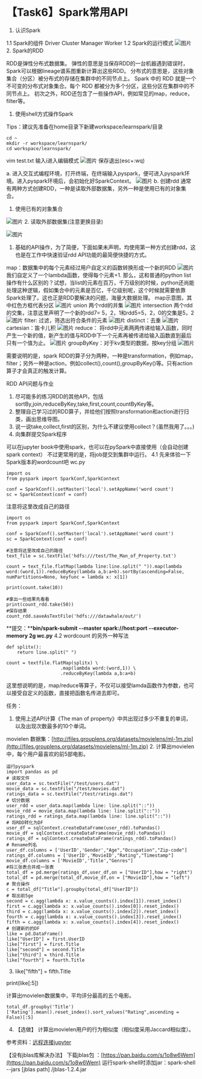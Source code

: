 
# 【Task6】Spark常用API
1. 认识Spark

1.1 Spark的组件
Driver
Cluster Manager
Worker
1.2 Spark的运行模式
![图片](https://uploader.shimo.im/f/SSa5pJaGzo8dsJVX.png!thumbnail)
2. Spark的RDD

RDD是弹性分布式数据集。
弹性的意思是当保存RDD的一台机器遇到错误时，Spark可以根据lineage谱系图重新计算出这些RDD。
分布式的意思是，这些对象集合（分区）被分布式的存储在集群中的不同节点上。
Spark 中的 RDD 就是一个不可变的分布式对象集合。每个 RDD 都被分为多个分区，这些分区在集群中的不同节点上。
初次之外，RDD还包含了一些操作API，例如常见的map，reduce，filter等。


1. 使用shell方式操作Spark

Tips：建议先准备在home目录下新建workspace/learnspark/目录
```
cd ~
mkdir -r workspace/learnspark/
cd workspace/learnspark/
```
vim test.txt 输入i进入编辑模式
![图片](https://uploader.shimo.im/f/YBTdQuvjZmcOMw4p.png!thumbnail)
保存退出(esc+:wq)

a. 进入交互式编程环境，打开终端，在终端输入pyspark，便可进入pyspark环境。进入pyspark环境后，会初始化好SparkContext。
![图片](https://uploader.shimo.im/f/HtDpzdLFTEcTDySN.png!thumbnail)
b. 创建rdd
通常有两种方式创建RDD，一种是读取外部数据集，另外一种是使用已有的对象集合。
1. 使用已有的对象集合

![图片](https://uploader.shimo.im/f/hsY7c66eALwFMiDd.png!thumbnail)
2. 读取外部数据集(注意更换目录)

![图片](https://uploader.shimo.im/f/NXGUxVEHgUYQqYTE.png!thumbnail)
1. 基础的API操作，为了简便，下面如果未声明，均使用第一种方式创建rdd，这也是在工作中快速验证rdd API功能的最简便快捷的方式。

map：数据集中的每个元素经过用户自定义的函数转换形成一个新的RDD
![图片](https://uploader.shimo.im/f/FzR9wr6B95wyqHiP.png!thumbnail)
我们自定义了一个lambda函数，使得每个元素+1.
那么，这和普通的python list操作有什么区别的？试想，当list的元素在百万，千万级别的时候，python还尚能处理这种逻辑，假如集合中的元素是百亿，千亿级别呢，这个时候就需要依靠Spark处理了。这也正是RDD要解决的问题，海量大数据处理。
map示意图，其中红色方框代表分区
![图片](https://uploader.shimo.im/f/FQUIV6h4GekksRCc.png!thumbnail)
union 两个rdd的并集
![图片](https://uploader.shimo.im/f/RdMtyRfXuN8T4iPV.png!thumbnail)
intersection 两个rdd的交集，注意这里声明了一个新的rdd7= 5，2，1和rdd5=5，2，0的交集是5，2
![图片](https://uploader.shimo.im/f/gTGsg7oxYQcBDfTg.png!thumbnail)
filter: 过滤，筛选出符合条件的元素
![图片](https://uploader.shimo.im/f/0XusZIDPAWIy3S1R.png!thumbnail)
distinct：去重
![图片](https://uploader.shimo.im/f/XGz9rohJT5g5No2E.png!thumbnail)
cartesian：笛卡儿积
![图片](https://uploader.shimo.im/f/xcSKgUY8sjIG3kLx.png!thumbnail)
reduce： 将rdd中元素两两传递给输入函数，同时产生一个新的值，新产生的值与RDD中下一个元素再被传递给输入函数直到最后只有一个值为止。
![图片](https://uploader.shimo.im/f/JEhe2De5rM83vVke.png!thumbnail)
groupByKey：对于kv类型的数据，按key分组
![图片](https://uploader.shimo.im/f/F95ytsCVFRg3q5cx.png!thumbnail)

需要说明的是，spark RDD的算子分为两种，一种是transformation，例如map，filter；另外一种是action，例如collect(),count(),groupByKey()等。只有action算子才会真正的触发计算。

RDD API问题与作业
1. 尽可能多的练习RDD的其他API，包括sortBy,join,reduceByKey,take,first,count,countByKey等。
2. 整理自己学习过的RDD算子，并给他们按照transformation和action进行归类，画出思维导图。
3. 说一说take,collect,first的区别，为什么不建议使用collect？(虽然我用了。。。)
1. 向集群提交Spark程序

可以在jupyter book中使用spark，也可以在pySpark中直接使用（会自动创建spark context）
不过更常用的是，将job提交到集群中运行。
4.1 先来体验一下Spark版本的wordcount吧
wc.py
```
import os
from pyspark import SparkConf,SparkContext

conf = SparkConf().setMaster('local').setAppName('word count')
sc = SparkContext(conf = conf)
```

注意将这里改成自己的路径 
```
import os
from pyspark import SparkConf,SparkContext

conf = SparkConf().setMaster('local').setAppName('word count')
sc = SparkContext(conf = conf)

#注意将这里改成自己的路径 
text_file = sc.textFile('hdfs:///test/The_Man_of_Property.txt')
 
count = text_file.flatMap(lambda line:line.split(" ")).map(lambda word:(word,1)).reduceByKey(lambda a,b:a+b).sortBy(ascending=False, numPartitions=None, keyfunc = lambda x: x[1]) 

print(count.take(10))

#拿出一些结果先看看
print(count_rdd.take(50))
#保存结果
count_rdd.saveAsTextFile('hdfs:///datawhale/out/')
```

**提交：****bin/spark-submit --master spark://host:port --executor-memory 2g wc.py**
4.2 wordcount 的另外一种写法
```
def splitx():
    return line.split(" ")

count = textfile.flatMap(splitx) \
                    .map(lambda word:(word,1)) \
                    .reduceByKey(lambda a,b:a+b)
```
这里想说明的是，map/reduce等算子，不仅可以接受lamda函数作为参数，也可以接受自定义的函数，直接把函数名传进去即可。


任务：
1. 使用上述API计算《The man of property》中共出现过多少不重复的单词，以及出现次数最多的10个单词。

movielen 数据集：[http://files.grouplens.org/datasets/movielens/ml-1m.zip](http://files.grouplens.org/datasets/movielens/ml-1m.zip)
2. 计算出movielen中，每个用户最喜欢的前5部电影。
```
运行pyspark
import pandas as pd
# 读取文件
user_data = sc.textFile("/test/users.dat")
movie_data = sc.textFile("/test/movies.dat")
ratings_data = sc.textFile("/test/ratings.dat")
# 切分数据
user_rdd = user_data.map(lambda line: line.split("::"))
movie_rdd = movie_data.map(lambda line: line.split("::"))
ratings_rdd = ratings_data.map(lambda line: line.split("::"))
# 将RDD转化为DF
user_df = sqlContext.createDataFrame(user_rdd).toPandas()
movie_df = sqlContext.createDataFrame(movie_rdd).toPandas()
ratings_df = sqlContext.createDataFrame(ratings_rdd).toPandas()
# Rename列名
user_df.columns = ['UserID','Gender',"Age","Occupation","Zip-code"]
ratings_df.columns = ['UserID','MovieID',"Rating","Timestamp"]
movie_df.columns = ['MovieID','Title',"Genres"]
#将三张表合并成一张表
total_df = pd.merge(ratings_df,user_df,on = ["UserID"],how = "right")
total_df = pd.merge(total_df,movie_df,on = ["MovieID"],how = "left")
# 聚合操作
c = total_df["Title"].groupby(total_df["UserID"])
# 取出前5ge
second = c.agg(lambda x: x.value_counts().index[1]).reset_index()
first = c.agg(lambda x: x.value_counts().index[0]).reset_index()
third = c.agg(lambda x: x.value_counts().index[2]).reset_index()
fourth = c.agg(lambda x: x.value_counts().index[3]).reset_index()
fifth = c.agg(lambda x: x.value_counts().index[4]).reset_index()
# 创建新的的DF
like = pd.DataFrame()
like["UserID"] = first.UserID
like["first"] = first.Title
like["second"] = second.Title
like["third"] = third.Title
like["fourth"] = fourth.Title
```
3. like["fifth"] = fifth.Title

print(like[:5])

计算出movielen数据集中，平均评分最高的五个电影。
```
total_df.groupby('Title')['Rating'].mean().reset_index().sort_values("Rating",ascending = False)[:5]
```
4. 【选做】 计算出movielen用户的行为相似度（相似度采用Jaccard相似度）。

参考资料：[远程连接jupyter](https://blog.csdn.net/qq_18293213/article/details/72910834)

【没有jblas库解决办法】
下载jblas包 ：[https://pan.baidu.com/s/1o8w6Wem](https://pan.baidu.com/s/1o8w6Wem)
运行spark-shell时添加jar：spark-shell --jars [jblas path] /jblas-1.2.4.jar

